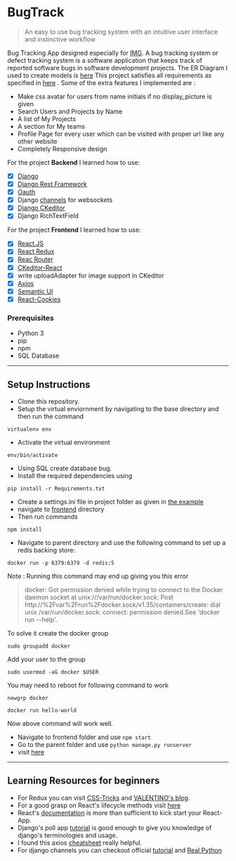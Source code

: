 # BugTrack

> An easy to use bug tracking system with an intuitive user interface and instinctive workflow

Bug Tracking App designed especially for [IMG](https://github.com/IMGIITRoorkee). A bug tracking system or defect tracking system is a software application that keeps track of reported software bugs in software development projects. The ER Diagram I used to create models is [here](./er-diagram.png) This project satisfies all requirements as specified in <a href='https://mail-attachment.googleusercontent.com/attachment/u/0/?ui=2&ik=46e9327f1c&attid=0.1&permmsgid=msg-f:1664314856295001574&th=1718d58b3bde6de6&view=att&disp=inline&realattid=1718d581b3cefff40fb1&saddbat=ANGjdJ8THi0QjOAmQ3JL9BrGObMWYmNAWYYdpjHJwCJo2Q2QiTSIRS5NA6-ygYqwE_UYLywta_gT39f6YTS73rpbwpnZuUSH5GD0JMfEcFZLHZN2rTBqCEBMsaifVPoGpp6-OqQOPLMOJpK7PhlvfyujTOsisXPi53MmP4ahtVgE7gWW5xDizZbylS_IFv7ABMU7qyebNKMWxyfJyvkJcGt4sSLaT-P5UxnDKI-fLwjtb_1eD6nbypJnphC0QJz7CLZV7jF9iEoeYT6_-OyPNcKjLYwLa3EM4qiYKC1qufSYB3VmRHsHOiFpAK45oLcOv27GCCkeHvS3hnLT1lam2fWNaBpcEzCinTWQVATrQW_jGiYOGsPTsDfhKtY282KlRGUTqPKYWQ_TXyEj-8mwq1JNTYWME1Gq2sfvBdzstaIBDtw9V7k3zvQGm2s1V7mLXbiYHkpjwdLe45oDN4ZF-CY4Ehg-yjDDtFnqUnBk1jpaVXNLT6K-TdY5I10lDIynGf_ZBpUwRbq8W1XJOLE2sJ8TQ5ZPFna9S-HER2b3DfNuxypaMMRFWiIeUh7mkmm-ncaBJykB0uMj2gx-5Ug6xAcxyKhYHkzJSlD0l_H03NQN1nPGUdzQUEbiY8So8tzJE4fqDUixiwUzAySzHpkG6ruyD2YOdkULhU-AZBidABkcNfXgcgH1upXodAewILs'>here</a>
. Some of the extra features I implemented are : </br>
  * Make css avatar for users from name initials if no display_picture is given
  * Search Users and Projects by Name
  * A list of My Projects
  * A section for My teams
  * Profile Page for every user which can be visited with proper url like any other website
  * Completely Responsive design

For the project **Backend** I learned how to use:
- [x] [Django](https://www.djangoproject.com/)
- [x] [Django Rest Framework](https://www.django-rest-framework.org/)
- [x] [Oauth](https://django-oauth-toolkit.readthedocs.io/en/latest/)
- [x] Django [channels](https://channels.readthedocs.io/en/latest/) for websockets
- [x] [Django CKeditor](https://django-ckeditor.readthedocs.io/en/latest/)
- [X] Django RichTextField

For the project **Frontend** I learned how to use:
- [x] [React.JS](https://reactjs.org/)
- [x] [React Redux](https://react-redux.js.org/)
- [x] [Reac Router](https://reactrouter.com/)
- [x] [CKeditor-React](https://ckeditor.com/docs/ckeditor5/latest/builds/guides/integration/frameworks/react.html)
- [x] write uploadAdapter for image support in CKeditor
- [x] [Axios](https://github.com/axios/axios)
- [x] [Semantic UI](https://react.semantic-ui.com/)
- [x] [React-Cookies](https://www.npmjs.com/package/react-cookies)

### Prerequisites <br/>
  * Python 3
  * pip
  * npm
  * SQL Database
-----------------
## Setup Instructions <br/>
  * Clone this repository.
  * Setup the virtual enviornment by navigating to the base directory and then run the command
  ```
  virtualenv env
  ```
  * Activate the virtual environment 
  ```
  env/bin/activate
  ```
  * Using SQL create database bug.
  * Install the required dependencies using 
  ```
  pip install -r Requirements.txt
  ```
  * Create a settings.ini file in project folder as given in [the example](./project/settings.ini.example)
  * navigate to [frontend](./project/frontend/) directory
  * Then run commands 
  ```
  npm install
  ```
  * Navigate to parent directory and use the following command to set up a redis backing store:
  ```
  docker run -p 6379:6379 -d redis:5
  ```
  Note : Running this command may end up giving you this error
  > docker: Got permission denied while trying to connect to the Docker daemon socket at unix:///var/run/docker.sock: Post http://%2Fvar%2Frun%2Fdocker.sock/v1.35/containers/create: dial unix /var/run/docker.sock: connect: permission denied.See 'docker run --help'.
  
  To solve it create the docker group 
  ```
  sudo groupadd docker
  ```
  Add your user to the group
  ```
  sudo usermod -aG docker $USER
  ```
  You may need to reboot for following command to work
  ```
  newgrp docker
  ```
  ```
  docker run hello-world
  ```
  Now above command will work well.
  
  * Navigate to frontend folder and use `npm start`
  * Go to the parent folder and use `python manage.py runserver`
  * visit [here](http://localhost:3000/)
-----------------
## Learning Resources for beginners<br/>
 * For Redux you can visit [CSS-Tricks](https://css-tricks.com/learning-react-redux/) and [VALENTINO's blog](https://www.valentinog.com/blog/redux/).
 * For a good grasp on React's lifecycle methods visit [here](https://projects.wojtekmaj.pl/react-lifecycle-methods-diagram/)
 * React's [documentation](https://reactjs.org/docs/getting-started.html) is more than sufficient to kick start your React-App.
 * Django's poll app [tutorial](https://docs.djangoproject.com/en/3.1/intro/tutorial01/) is good enough to give you knowledge of django's terminologies and usage.
 * I found this axios [cheatsheet](https://kapeli.com/cheat_sheets/Axios.docset/Contents/Resources/Documents/index) really helpful.
 * For django channels you can checkout official [tutorial](https://channels.readthedocs.io/en/latest/tutorial/index.html) and [Real Python](https://realpython.com/getting-started-with-django-channels/)

